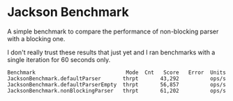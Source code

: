 # Jackson Benchmark

A simple benchmark to compare the performance of non-blocking parser with a blocking one.

I don't really trust these results that just yet and I ran benchmarks with a single iteration for 60 seconds only.

```
Benchmark                             Mode  Cnt   Score   Error  Units
JacksonBenchmark.defaultParser       thrpt       43,292          ops/s
JacksonBenchmark.defaultParserEmpty  thrpt       56,857          ops/s
JacksonBenchmark.nonBlockingParser   thrpt       61,202          ops/s
```

